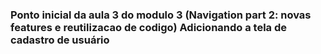 ### Ponto inicial da aula 3 do modulo 3 (Navigation part 2: novas features e reutilizacao de codigo)  Adicionando a tela de cadastro de usuário